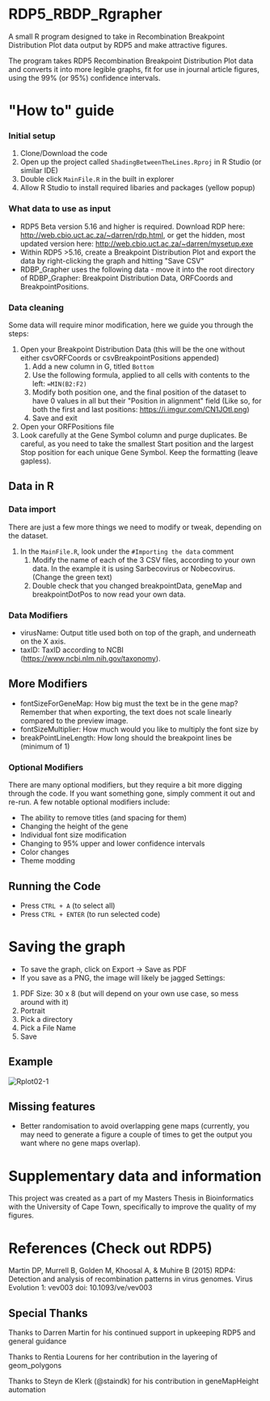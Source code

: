 # RDP5_RBDP_Rgrapher
A small R program designed to take in Recombination Breakpoint Distribution Plot data output by RDP5 and make attractive figures.

The program takes RDP5 Recombination Breakpoint Distribution Plot data and converts it into more legible graphs, fit for use in journal article figures, using the 99% (or 95%) confidence intervals.

# "How to" guide
### Initial setup
1. Clone/Download the code
2. Open up the project called `ShadingBetweenTheLines.Rproj` in R Studio (or similar IDE)
3. Double click `MainFile.R` in the built in explorer
4. Allow R Studio to install required libaries and packages (yellow popup)

### What data to use as input
* RDP5 Beta version 5.16 and higher is required. Download RDP here: http://web.cbio.uct.ac.za/~darren/rdp.html, or get the hidden, most updated version here: http://web.cbio.uct.ac.za/~darren/mysetup.exe 
* Within RDP5 >5.16, create a Breakpoint Distribution Plot and export the data by right-clicking the graph and hitting "Save CSV"
* RDBP_Grapher uses the following data - move it into the root directory of RDBP_Grapher: Breakpoint Distribution Data, ORFCoords and BreakpointPositions.

### Data cleaning
Some data will require minor modification, here we guide you through the steps:
1. Open your Breakpoint Distribution Data (this will be the one without either csvORFCoords or csvBreakpointPositions appended)
   1. Add a new column in G, titled `Bottom`
   2. Use the following formula, applied to all cells with contents to the left: `=MIN(B2:F2)`
   3. Modify both position one, and the final position of the dataset to have 0 values in all but their "Position in alignment" field (Like so, for both the first and last positions: https://i.imgur.com/CN1JOtl.png)
   4. Save and exit
 2. Open your ORFPositions file
   1. Look carefully at the Gene Symbol column and purge duplicates. Be careful, as you need to take the smallest Start position and the largest Stop position for each unique Gene Symbol. Keep the formatting (leave gapless).
  
## Data in R
### Data import
There are just a few more things we need to modify or tweak, depending on the dataset. 
1. In the `MainFile.R`, look under the `#Importing the data` comment
   1. Modify the name of each of the 3 CSV files, according to your own data. In the example it is using Sarbecovirus or Nobecovirus. (Change the green text)
   2. Double check that you changed breakpointData, geneMap and breakpointDotPos to now read your own data.

### Data Modifiers
* virusName: Output title used both on top of the graph, and underneath on the X axis.
* taxID: TaxID according to NCBI (https://www.ncbi.nlm.nih.gov/taxonomy).

## More Modifiers
* fontSizeForGeneMap: How big must the text be in the gene map? Remember that when exporting, the text does not scale linearly compared to the preview image.
* fontSizeMultiplier: How much would you like to multiply the font size by
* breakPointLineLength: How long should the breakpoint lines be (minimum of 1)

### Optional Modifiers
There are many optional modifiers, but they require a bit more digging through the code. If you want something gone, simply comment it out and re-run.
A few notable optional modifiers include:
* The ability to remove titles (and spacing for them)
* Changing the height of the gene 
* Individual font size modification
* Changing to 95% upper and lower confidence intervals
* Color changes
* Theme modding

## Running the Code
* Press `CTRL + A` (to select all)
* Press `CTRL + ENTER` (to run selected code)

# Saving the graph
* To save the graph, click on Export -> Save as PDF
* If you save as a PNG, the image will likely be jagged
Settings:
1. PDF Size: 30 x 8 (but will depend on your own use case, so mess around with it)
2. Portrait
3. Pick a directory
4. Pick a File Name
5. Save

## Example
![Rplot02-1](https://user-images.githubusercontent.com/33641372/133134684-d496a618-418f-435e-a2b8-5f4989a57b09.jpg)

## Missing features
* Better randomisation to avoid overlapping gene maps (currently, you may need to generate a figure a couple of times to get the output you want where no gene maps overlap).

# Supplementary data and information
This project was created as a part of my Masters Thesis in Bioinformatics with the University of Cape Town, specifically to improve the quality of my figures.

# References (Check out RDP5)
Martin DP, Murrell B, Golden M, Khoosal A, & Muhire B (2015) RDP4: Detection and analysis of recombination patterns in virus genomes. Virus Evolution 1: vev003 doi: 10.1093/ve/vev003

## Special Thanks
Thanks to Darren Martin for his continued support in upkeeping RDP5 and general guidance

Thanks to Rentia Lourens for her contribution in the layering of geom_polygons

Thanks to Steyn de Klerk (@staindk) for his contribution in geneMapHeight automation
